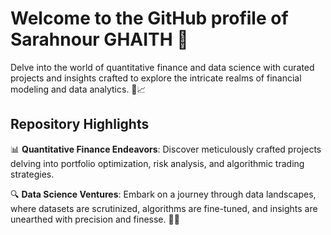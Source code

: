 # Welcome to the GitHub profile of **Sarahnour GHAITH** 🚀

Delve into the world of quantitative finance and data science with curated projects and insights crafted to explore the intricate realms of financial modeling and data analytics. 💼📈

## Repository Highlights

📊 **Quantitative Finance Endeavors**: Discover meticulously crafted projects delving into portfolio optimization, risk analysis, and algorithmic trading strategies.

🔍 **Data Science Ventures**: Embark on a journey through data landscapes, where datasets are scrutinized, algorithms are fine-tuned, and insights are unearthed with precision and finesse. 🧐✨
